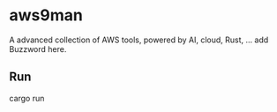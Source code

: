 # aws9man

A advanced collection of AWS tools, powered by AI, cloud, Rust, ... add Buzzword here.


## Run
cargo run
